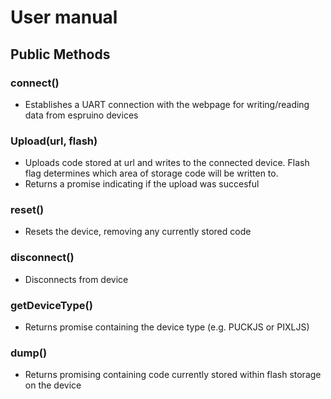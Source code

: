 # User manual 

## Public Methods
### connect()
- Establishes a UART connection with the webpage for writing/reading data from espruino devices

### Upload(url, flash)
- Uploads code stored at url and writes to the connected device. Flash flag determines which area of storage code will be written to.
- Returns a promise indicating if the upload was succesful

### reset()
- Resets the device, removing any currently stored code

### disconnect()
- Disconnects from device

### getDeviceType()
- Returns promise containing the device type (e.g. PUCKJS or PIXLJS)

### dump()
- Returns promising containing code currently stored within flash storage on the device

